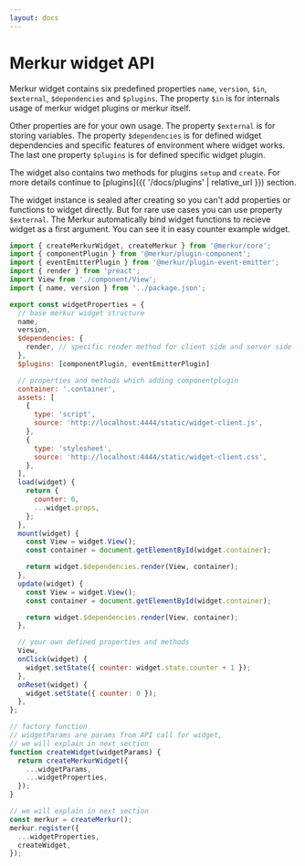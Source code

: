```yaml
---
layout: docs
---
```


# Merkur widget API

Merkur widget contains six predefined properties `name`, `version`, `$in`, `$external`, `$dependencies` and `$plugins`. The property `$in` is for internals usage of merkur widget plugins or merkur itself. 

Other properties are for your own usage. The property `$external` is for storing variables. The property `$dependencies` is for defined widget dependencies and specific features of environment where widget works. The last one property `$plugins` is for defined specific widget plugin.

The widget also contains two methods for plugins `setup` and `create`. For more details continue to [plugins]({{ '/docs/plugins' | relative_url }}) section.

The widget instance is sealed after creating so you can't add properties or functions to widget directly. But for rare use cases you can use property `$external`. The Merkur automatically bind widget functions to recieve widget as a first argument. You can see it in easy counter example widget.

```javascript
import { createMerkurWidget, createMerkur } from '@merkur/core';
import { componentPlugin } from '@merkur/plugin-component';
import { eventEmitterPlugin } from '@merkur/plugin-event-emitter';
import { render } from 'preact';
import View from './component/View';
import { name, version } from '../package.json';

export const widgetProperties = {
  // base merkur widget structure
  name,
  version,
  $dependencies: {
    render, // specific render method for client side and server side
  },
  $plugins: [componentPlugin, eventEmitterPlugin]

  // properties and methods which adding componentplugin
  container: '.container',
  assets: [
    {
      type: 'script',
      source: 'http://localhost:4444/static/widget-client.js',
    },
    {
      type: 'stylesheet',
      source: 'http://localhost:4444/static/widget-client.css',
    },
  ],
  load(widget) {
    return {
      counter: 0,
      ...widget.props,
    };
  },
  mount(widget) {
    const View = widget.View();
    const container = document.getElementById(widget.container);

    return widget.$dependencies.render(View, container);
  },
  update(widget) {
    const View = widget.View();
    const container = document.getElementById(widget.container);

    return widget.$dependencies.render(View, container);
  },

  // your own defined properties and methods
  View,
  onClick(widget) {
    widget.setState({ counter: widget.state.counter + 1 });
  },
  onReset(widget) {
    widget.setState({ counter: 0 });
  },
};

// factory function
// widgetParams are params from API call for widget, 
// we will explain in next section
function createWidget(widgetParams) {
  return createMerkurWidget({
    ...widgetParams,
    ...widgetProperties,
  });
}

// we will explain in next section
const merkur = createMerkur();
merkur.register({
  ...widgetProperties,
  createWidget,
});

```

